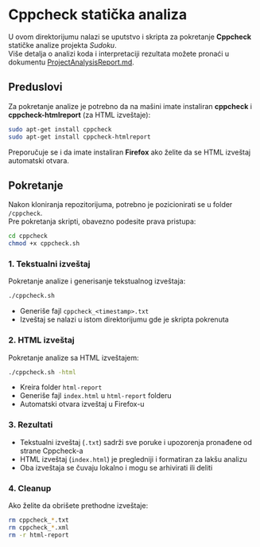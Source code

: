 # Cppcheck statička analiza

U ovom direktorijumu nalazi se uputstvo i skripta za pokretanje **Cppcheck** statičke analize projekta *Sudoku*.  
Više detalja o analizi koda i interpretaciji rezultata možete pronaći u dokumentu [ProjectAnalysisReport.md](../ProjectAnalysisReport.md).

## Preduslovi

Za pokretanje analize je potrebno da na mašini imate instaliran **cppcheck** i **cppcheck-htmlreport** (za HTML izveštaje):

```bash
sudo apt-get install cppcheck
sudo apt-get install cppcheck-htmlreport
```

Preporučuje se i da imate instaliran **Firefox** ako želite da se HTML izveštaj automatski otvara.


## Pokretanje

Nakon kloniranja repozitorijuma, potrebno je pozicionirati se u folder `/cppcheck`.  
Pre pokretanja skripti, obavezno podesite prava pristupa:

```bash
cd cppcheck
chmod +x cppcheck.sh
```

### 1. Tekstualni izveštaj

Pokretanje analize i generisanje tekstualnog izveštaja:

```bash
./cppcheck.sh
```

- Generiše fajl `cppcheck_<timestamp>.txt`  
- Izveštaj se nalazi u istom direktorijumu gde je skripta pokrenuta  

### 2. HTML izveštaj

Pokretanje analize sa HTML izveštajem:

```bash
./cppcheck.sh -html
```

- Kreira folder `html-report`  
- Generiše fajl `index.html` u `html-report` folderu  
- Automatski otvara izveštaj u Firefox-u  

### 3. Rezultati

- Tekstualni izveštaj (`.txt`) sadrži sve poruke i upozorenja pronađene od strane Cppcheck-a  
- HTML izveštaj (`index.html`) je pregledniji i formatiran za lakšu analizu  
- Oba izveštaja se čuvaju lokalno i mogu se arhivirati ili deliti  

### 4. Cleanup

Ako želite da obrišete prethodne izveštaje:

```bash
rm cppcheck_*.txt
rm cppcheck_*.xml
rm -r html-report
```
